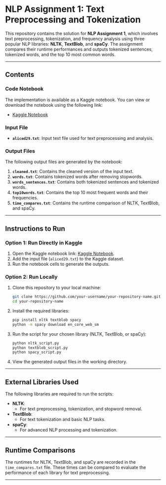 
# NLP Assignment 1: Text Preprocessing and Tokenization

This repository contains the solution for **NLP Assignment 1**, which involves text preprocessing, tokenization, and frequency analysis using three popular NLP libraries: **NLTK**, **TextBlob**, and **spaCy**. The assignment compares their runtime performances and outputs tokenized sentences, tokenized words, and the top 10 most common words.

---

## **Contents**

### **Code Notebook**
The implementation is available as a Kaggle notebook. You can view or download the notebook using the following link:

- [Kaggle Notebook](https://www.kaggle.com/code/pawaritdilokwuttisit/nlp-assignment1)

### **Input File**
- **`aliced29.txt`**: Input text file used for text preprocessing and analysis.

### **Output Files**
The following output files are generated by the notebook:
1. **`cleaned.txt`**: Contains the cleaned version of the input text.
2. **`words.txt`**: Contains tokenized words after removing stopwords.
3. **`words_sentences.txt`**: Contains both tokenized sentences and tokenized words.
4. **`top10words.txt`**: Contains the top 10 most frequent words and their frequencies.
5. **`time_compares.txt`**: Contains the runtime comparison of NLTK, TextBlob, and spaCy.

---

## **Instructions to Run**

### **Option 1: Run Directly in Kaggle**
1. Open the Kaggle notebook link: [Kaggle Notebook](https://www.kaggle.com/code/pawaritdilokwuttisit/nlp-assignment1).
2. Add the input file (`aliced29.txt`) to the Kaggle dataset.
3. Run the notebook cells to generate the outputs.

### **Option 2: Run Locally**
1. Clone this repository to your local machine:
   ```bash
   git clone https://github.com/your-username/your-repository-name.git
   cd your-repository-name
   ```
2. Install the required libraries:
   ```bash
   pip install nltk textblob spacy
   python -m spacy download en_core_web_sm
   ```
3. Run the script for your chosen library (NLTK, TextBlob, or spaCy):
   ```bash
   python nltk_script.py
   python textblob_script.py
   python spacy_script.py
   ```
4. View the generated output files in the working directory.

---

## **External Libraries Used**
The following libraries are required to run the scripts:
- **NLTK**:
  - For text preprocessing, tokenization, and stopword removal.
- **TextBlob**:
  - For text tokenization and basic NLP tasks.
- **spaCy**:
  - For advanced NLP processing and tokenization.

---

## **Runtime Comparisons**
The runtimes for NLTK, TextBlob, and spaCy are recorded in the `time_compares.txt` file. These times can be compared to evaluate the performance of each library for text preprocessing.

---

